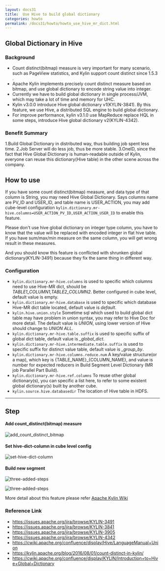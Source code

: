 ```yaml
---
layout: docs31
title:  Use Hive to build global dictionary
categories: howto
permalink: /docs31/howto/howto_use_hive_mr_dict.html
---
```


## Global Dictionary in Hive

### Background

- Count distinct(bitmap) measure is very important for many scenario, such as PageView statistics, and Kylin support count distinct since 1.5.3 .
- Apache Kylin implements precisely count distinct measure based on bitmap, and use global dictionary to encode string value into integer.
- Currently we have to build global dictionary in single process/JVM, which may take a lot of time and memory for UHC.
- Kylin v3.0.0 introduce Hive global dictionary v1(KYLIN-3841). By this feature, we use Hive, a distributed SQL engine to build global dictionary.
- For improve performance, kylin v3.1.0 use MapReduce replace HQL in some steps, introduce Hive global dictionary v2(KYLIN-4342).

### Benefit Summary
1.Build Global Dictionary in distributed way, thus building job spent less time.
2.Job Server will do less job, thus be more stable. 
3.OneID, since the fact that Hive Global Dictionary is human-readable outside of Kylin, everyone can reuse this dictionary(Hive table) in the other scene across the company.

## How to use

If you have some count distinct(bitmap) measure, and data type of that column is String, you may need Hive Global Dictionary. Says columns name are PV_ID and USER_ID, and table name is USER_ACTION, you may add cube-level configuration `kylin.dictionary.mr-hive.columns=USER_ACTION_PV_ID,USER_ACTION_USER_ID` to enable this feature.

Please don't use hive global dictionary on integer type column, you have to know that the value will be replaced with encoded integer in flat hive table. If you have sum/max/min measure on the same column, you will get wrong result in these measures.

And you should know this feature is conflicted with shrunken global dictionary(KYLIN-3491) because they fix the same thing in different way.

### Configuration

- `kylin.dictionary.mr-hive.columns` is used to specific which columns need to use Hive-MR dict, should be *TABLE1_COLUMN1,TABLE2_COLUMN2*. Better configured in cube level, default value is empty.
- `kylin.dictionary.mr-hive.database` is used to specific which database Hive-MR dict table located, default value is *default*.
- `kylin.hive.union.style` Sometime sql which used to build global dict table may have problem in union syntax, you may refer to Hive Doc for more detail. The default value is *UNION*, using lower version of Hive should change to *UNION ALL*.
- `kylin.dictionary.mr-hive.table.suffix` is used to specific suffix of global dict table, default value is *_global_dict*.
- `kylin.dictionary.mr-hive.intermediate.table.suffix` is used to specific suffix for distinct value table, default value is *_group_by*.
- `kylin.dictionary.mr-hive.columns.reduce.num` A key/value structure(or a map), which key is {TABLE_NAME}_{COLUMN_NAME}, and value is number for expected reducers in Build Segment Level Dictionary (MR job Parallel Part Build).
- `kylin.dictionary.mr-hive.ref.columns` To reuse other global dictionary(s), you can specific a list here, to refer to some existent global dictionary(s) built by another cube.
- `kylin.source.hive.databasedir` The location of Hive table in HDFS.

----

## Step

#### Add count_distinct(bitmap) measure

![add_count_distinct_bitmap](/images/Hive-Global-Dictionary/add-count-distinct.png)

#### Set hive-dict-column in cube level config

![set-hive-dict-column](/images/Hive-Global-Dictionary/set-hive-dict-cloumn.png)

#### Build new segment

![three-added-steps](/images/Hive-Global-Dictionary/new-added-step-1.png)

![three-added-steps](/images/Hive-Global-Dictionary/new-added-step-2.png)

More detail about this feature please refer [Apache Kylin Wiki](https://cwiki.apache.org/confluence/display/KYLIN/Introduction+to+Hive+Global+Dictionary)

### Reference Link

- https://issues.apache.org/jira/browse/KYLIN-3491
- https://issues.apache.org/jira/browse/KYLIN-3841
- https://issues.apache.org/jira/browse/KYLIN-3905
- https://issues.apache.org/jira/browse/KYLIN-4342
- https://cwiki.apache.org/confluence/display/Hive/LanguageManual+Union
- https://kylin.apache.org/blog/2016/08/01/count-distinct-in-kylin/
- https://cwiki.apache.org/confluence/display/KYLIN/Introduction+to+Hive+Global+Dictionary